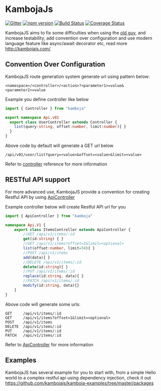 # KambojaJs

[![Gitter](https://img.shields.io/gitter/room/nwjs/nw.js.svg)](https://gitter.im/KambojaJS/lobby)
[![npm version](https://badge.fury.io/js/kamboja.svg)](https://badge.fury.io/js/kamboja)
[![Build Status](https://travis-ci.org/kambojajs/kamboja.svg?branch=master)](https://travis-ci.org/kambojajs/kamboja)
[![Coverage Status](https://coveralls.io/repos/github/kambojajs/kamboja/badge.svg?branch=master)](https://coveralls.io/github/kambojajs/kamboja?branch=master)

KambojaJS aims to fix some difficulties when using the [old guy](https://expressjs.com/), and increase testability, add convention over configuration and use modern language feature like async/await decorator etc, read more http://kambojajs.com/

## Convention Over Configuration

KambojaJS route generation system generate url using pattern below:

```
<namespace>/<controller>/<action>?<parameter1>=value&<parameter2>=value 
```

Example you define controller like below

```typescript
import { Controller } from "kamboja"

export namespace Api.v01
  export class UserController extends Controller {
    list(query:string, offset:number, limit:number){ }
  }
}
```

Above code by default will generate a GET url below

```
/api/v01/user/list?query=<value>&offset=<value>&limit=<value>
```

Refer to [controller](http://kambojajs.com/reference/controller) reference for more information

## RESTful API support
For more advanced use, KambojaJS provide a convention for creating Restful API by using [ApiController](http://kambojajs.com/reference/api-controller)

Example controller below will create Restful API url for you

```typescript
import { ApiController } from "kamboja"

namespace Api.V1 {
    export class ItemsController extends ApiController {
        //GET /api/v1/items/:id
        get(id:string) { }
        //GET /api/v1/items?offset=1&limit=<optional>
        list(offset:number, limit=50){ }
        //POST /api/v1/items
        add(data){ }
        //DELETE /api/v1/items/:id
        delete(id:string){ }
        //PUT /api/v1/items/:id
        replace(id:string, data){ }
        //PATCH /api/v1/items/:id
        modify(id:string, data){}
    }
}
```

Above code will generate some urls:

```
GET     /api/v1/items/:id
GET     /api/v1/items?offset=1&limit=<optional>
POST    /api/v1/items
DELETE  /api/v1/items/:id
PUT     /api/v1/items/:id
PATCH   /api/v1/items/:id
```

Refer to [ApiController](http://kambojajs.com/reference/api-controller) for more information

## Examples
KambojaJS has several example for you to start with, from a simple Hello world to a complex restful api using dependency injection, check it out https://github.com/kambojajs/kamboja-examples/tree/master/packages 

